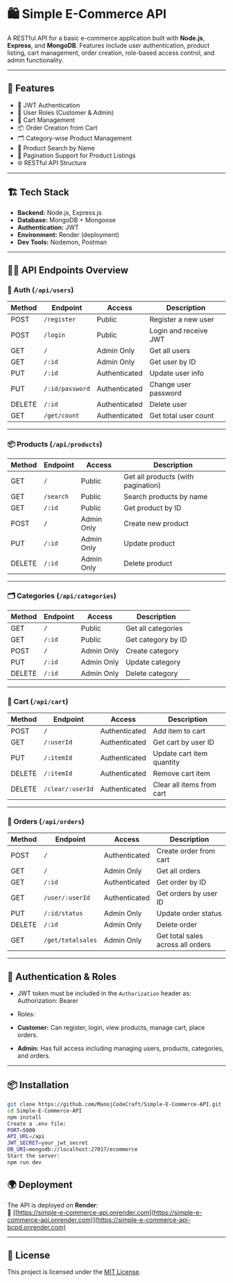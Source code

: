 # 🛍️ Simple E-Commerce API

A RESTful API for a basic e-commerce application built with **Node.js**, **Express**, and **MongoDB**. Features include user authentication, product listing, cart management, order creation, role-based access control, and admin functionality.

---

## 🚀 Features

- 🔐 JWT Authentication
- 👥 User Roles (Customer & Admin)
- 🛒 Cart Management
- 📦 Order Creation from Cart
- 🗂️ Category-wise Product Management
- 🔎 Product Search by Name
- 📄 Pagination Support for Product Listings
- 🌐 RESTful API Structure

---

## 🏗️ Tech Stack

- **Backend:** Node.js, Express.js
- **Database:** MongoDB + Mongoose
- **Authentication:** JWT
- **Environment:** Render (deployment)
- **Dev Tools:** Nodemon, Postman

---

## 🧑‍💻 API Endpoints Overview

### 🔐 Auth (`/api/users`)

| Method | Endpoint                    | Access        | Description               |
|--------|-----------------------------|---------------|---------------------------|
| POST   | `/register`                 | Public        | Register a new user       |
| POST   | `/login`                    | Public        | Login and receive JWT     |
| GET    | `/`                         | Admin Only    | Get all users             |
| GET    | `/:id`                      | Admin Only    | Get user by ID            |
| PUT    | `/:id`                      | Authenticated | Update user info          |
| PUT    | `/:id/password`             | Authenticated | Change user password      |
| DELETE | `/:id`                      | Authenticated | Delete user               |
| GET    | `/get/count`                | Authenticated | Get total user count      |

---

### 📦 Products (`/api/products`)

| Method | Endpoint              | Access      | Description                         |
|--------|------------------------|-------------|-------------------------------------|
| GET    | `/`                    | Public      | Get all products (with pagination)  |
| GET    | `/search`             | Public      | Search products by name             |
| GET    | `/:id`                | Public      | Get product by ID                   |
| POST   | `/`                   | Admin Only  | Create new product                  |
| PUT    | `/:id`                | Admin Only  | Update product                      |
| DELETE | `/:id`                | Admin Only  | Delete product                      |

---

### 🗂️ Categories (`/api/categories`)

| Method | Endpoint              | Access      | Description                |
|--------|------------------------|-------------|----------------------------|
| GET    | `/`                    | Public      | Get all categories         |
| GET    | `/:id`                | Public      | Get category by ID         |
| POST   | `/`                   | Admin Only  | Create category            |
| PUT    | `/:id`                | Admin Only  | Update category            |
| DELETE | `/:id`                | Admin Only  | Delete category            |

---

### 🛒 Cart (`/api/cart`)

| Method | Endpoint                    | Access        | Description               |
|--------|------------------------------|----------------|---------------------------|
| POST   | `/`                          | Authenticated | Add item to cart          |
| GET    | `/:userId`                  | Authenticated | Get cart by user ID       |
| PUT    | `/:itemId`                  | Authenticated | Update cart item quantity |
| DELETE | `/:itemId`                  | Authenticated | Remove cart item          |
| DELETE | `/clear/:userId`            | Authenticated | Clear all items from cart |

---

### 🧾 Orders (`/api/orders`)

| Method | Endpoint                     | Access        | Description                        |
|--------|-------------------------------|----------------|------------------------------------|
| POST   | `/`                           | Authenticated | Create order from cart             |
| GET    | `/`                           | Admin Only    | Get all orders                     |
| GET    | `/:id`                       | Authenticated | Get order by ID                    |
| GET    | `/user/:userId`             | Authenticated | Get orders by user ID              |
| PUT    | `/:id/status`               | Admin Only    | Update order status                |
| DELETE | `/:id`                       | Admin Only    | Delete order                       |
| GET    | `/get/totalsales`           | Admin Only    | Get total sales across all orders  |

---

## 🔐 Authentication & Roles

- JWT token must be included in the `Authorization` header as:
Authorization: Bearer <token>

- Roles:
- **Customer:** Can register, login, view products, manage cart, place orders.
- **Admin:** Has full access including managing users, products, categories, and orders.

---

## 📦 Installation

```bash
git clone https://github.com/ManojCodeCraft/Simple-E-Commerce-API.git
cd Simple-E-Commerce-API
npm install
Create a .env file:
PORT=5000
API_URL=/api
JWT_SECRET=your_jwt_secret
DB_URI=mongodb://localhost:27017/ecommerce
Start the server:
npm run dev
```
## 🌍 Deployment

The API is deployed on **Render**:  
🔗 [[https://simple-e-commerce-api.onrender.com](https://simple-e-commerce-api.onrender.com)](https://simple-e-commerce-api-bcpd.onrender.com)

---
## 📄 License

This project is licensed under the [MIT License](LICENSE).


